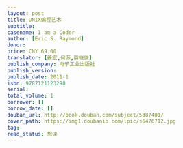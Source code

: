 ```yaml
---
layout: post
title: UNIX编程艺术
subtitle: 
casename: I am a Coder
author: [Eric S. Raymond]
donor: 
price: CNY 69.00
translator: [姜宏,何源,蔡晓俊]
publish_company: 电子工业出版社
publish_version: 
publish_date: 2011-1
isbn: 9787121123290
serial: 
total_volume: 1
borrower: []
borrow_date: []
douban_url: http://book.douban.com/subject/5387401/
cover_path: https://img1.doubanio.com/lpic/s6476712.jpg
tag: 
read_status: 想读
---
```

